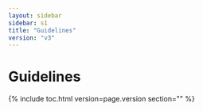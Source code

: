```yaml
---
layout: sidebar
sidebar: s1
title: "Guidelines"
version: "v3"
---
```

<h1>Guidelines</h1>

{% include toc.html version=page.version section="" %}